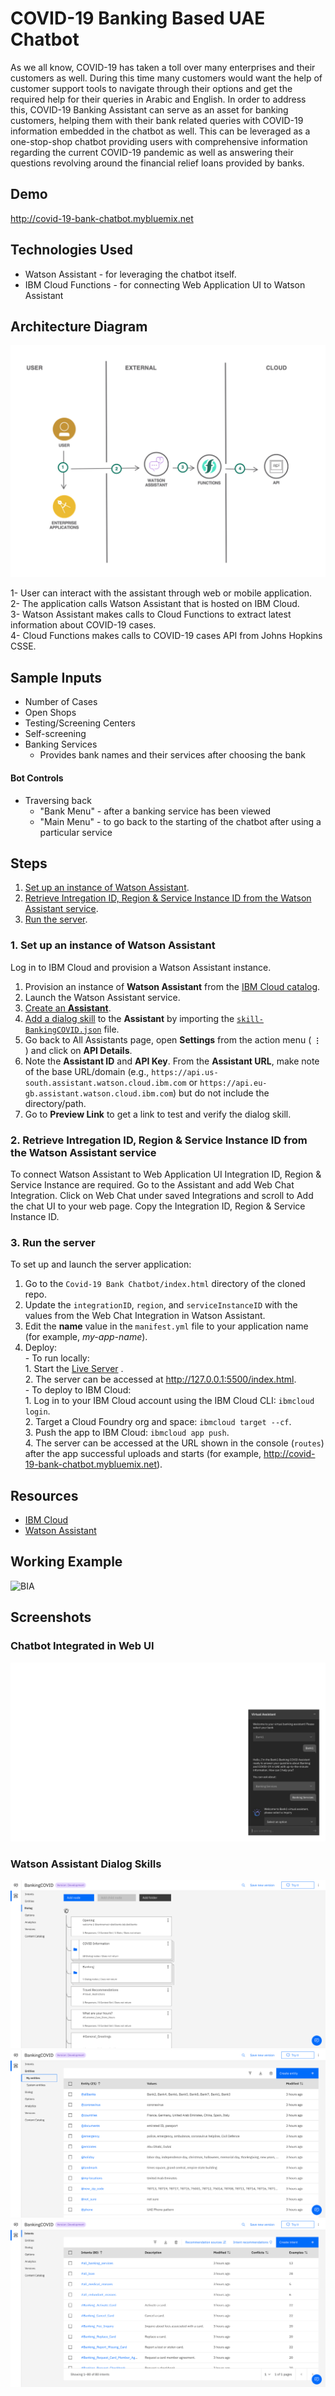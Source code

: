 # COVID-19 Banking Based UAE Chatbot 

As we all know, COVID-19 has taken a toll over many enterprises and their customers as well. During this time many customers would want the help of customer support tools to navigate through their options and get the required help for their queries in Arabic and English. In order to address this, COVID-19 Banking Assistant can serve as an asset for banking customers, helping them with their bank related queries with COVID-19 information embedded in the chatbot as well. This can be leveraged as a one-stop-shop chatbot providing users with comprehensive information regarding the current COVID-19 pandemic as well as answering their questions revolving around the financial relief loans provided by banks. 

## Demo

http://covid-19-bank-chatbot.mybluemix.net

## Technologies Used

-   Watson Assistant - for leveraging the chatbot itself.
-   IBM Cloud Functions - for connecting Web Application UI to Watson Assistant


## Architecture Diagram

![Architecture Diagram Banking UAE COVID-19 Chatbot](Pictures/mycatalog-architecture-diagram-template.png)

1- User can interact with the assistant through web or mobile application. <br />
2- The application calls Watson Assistant that is hosted on IBM Cloud. <br />
3- Watson Assistant makes calls to Cloud Functions to extract latest information about COVID-19 cases. <br />
4- Cloud Functions makes calls to COVID-19 cases API from Johns Hopkins CSSE.

## Sample Inputs

- Number of Cases
- Open Shops 
- Testing/Screening Centers
- Self-screening
- Banking Services
  - Provides bank names and their services after choosing the bank

#### Bot Controls
- Traversing back
  - "Bank Menu" - after a banking service has been viewed 
  - "Main Menu" - to go back to the starting of the chatbot after using a particular service

## Steps

1. [Set up an instance of Watson Assistant](#1-set-up-an-instance-of-watson-assistant).
2. [Retrieve Intregation ID, Region & Service Instance ID from the Watson Assistant service](#2-retrieve-intregation-id,-region-&-service-instance-id-from-the-watson-assistant-service).
3. [Run the server](#3-run-the-server).

### 1. Set up an instance of Watson Assistant

Log in to IBM Cloud and provision a Watson Assistant instance.

1. Provision an instance of **Watson Assistant** from the [IBM Cloud catalog](https://cloud.ibm.com/catalog/services/watson-assistant).
1. Launch the Watson Assistant service.
1. [Create an **Assistant**](https://cloud.ibm.com/docs/assistant?topic=assistant-assistant-add).
1. [Add a dialog skill](https://cloud.ibm.com/docs/assistant?topic=assistant-skill-dialog-add) to the **Assistant** by importing the [`skill-BankingCOVID.json`](./Watson-Assistant-Dialog-Skill/skill-BankingCOVID.json) file.
1. Go back to All Assistants page, open **Settings** from the action menu ( **`⋮`** ) and click on **API Details**.
1. Note the **Assistant ID** and **API Key**. From the **Assistant URL**, make note of the base URL/domain (e.g., `https://api.us-south.assistant.watson.cloud.ibm.com` or `https://api.eu-gb.assistant.watson.cloud.ibm.com`) but do not include the directory/path.
1. Go to **Preview Link** to get a link to test and verify the dialog skill.

### 2. Retrieve Intregation ID, Region & Service Instance ID from the Watson Assistant service

To connect Watson Assistant to Web Application UI Integration ID, Region & Service Instance are required. Go to the Assistant and add Web Chat Integration. Click on Web Chat under saved Integrations and scroll to Add the chat UI to your web page. Copy the Integration ID, Region & Service Instance ID.

### 3. Run the server

To set up and launch the server application:

1. Go to the `Covid-19 Bank Chatbot/index.html` directory of the cloned repo.
2. Update the `integrationID`, `region`, and `serviceInstanceID` with the values from the Web Chat Integration in Watson Assistant.
3. Edit the **name** value in the `manifest.yml` file to your application name (for example, _my-app-name_).
4. Deploy: <br />
        - To run locally: <br />
            1. Start the [Live Server](https://marketplace.visualstudio.com/items?itemName=ritwickdey.LiveServer) . <br />
            2. The server can be accessed at http://127.0.0.1:5500/index.html. <br />
        - To deploy to IBM Cloud: <br />
            1. Log in to your IBM Cloud account using the IBM Cloud CLI: `ibmcloud login`. <br />
            2. Target a Cloud Foundry org and space: `ibmcloud target --cf`. <br />
            3. Push the app to IBM Cloud: `ibmcloud app push`. <br />
            4. The server can be accessed at the URL shown in the console (`routes`) after the app successful uploads and starts (for example,  http://covid-19-bank-chatbot.mybluemix.net).



## Resources

- [IBM Cloud](https://www.ibm.com/cloud)
- [Watson Assistant](https://cloud.ibm.com/docs/assistant?topic=assistant-getting-started)


## Working Example
![BIA](Pictures/Assistant_Working.gif)

## Screenshots

### Chatbot Integrated in Web UI

![BIA](Pictures/Cloud_Foundry.png)


### Watson Assistant Dialog Skills
![BIA](Pictures/Watson_Assistant-1.png)
![BIA](Pictures/Watson_Assistant-2.png)
![BIA](Pictures/Watson_Assistant-3.png)
